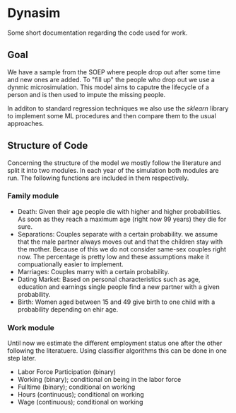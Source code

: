 # Dynasim

Some short documentation regarding the code used for work. 

## Goal
We have a sample from the SOEP where people drop out after some time and new ones are added. To "fill up" the people who drop out we use a dynmic microsimulation. This model aims to caputre the lifecycle of a person and is then used to impute the missing people.

In additon to standard regression techniques we also use the _sklearn_ library to implement some ML procedures and then compare them to the usual approaches.

## Structure of Code

Concerning the structure of the model we mostly follow the literature and split it into two modules. In each year of the simulation both modules are run. The following functions are included in them respectively. 

### Family module

* Death: 
  Given their age people die with higher and higher probabilities. As soon as they reach a maximum age (right now 99 years) they die for sure.
* Separations:
  Couples separate with a certain probability. we assume that the male partner always moves out and that the children stay with the mother. Because of this we do not consider same-sex couples right now. The percentage is pretty low and these assumptions make it compuationally easier to implement.
* Marriages:
  Couples marry with a certain probability.
* Dating Market:
  Based on personal characteristics such as age, education and earnings single people find a new partner with a given probability.
* Birth:
  Women aged between 15 and 49 give birth to one child with a probability depending on ehir age.

### Work module
Until now we estimate the different employment status one after the other following the literatuere. Using classifier algorithms this can be done in one step later.

* Labor Force Participation (binary)
* Working (binary); conditional on being in the labor force
* Fulltime (binary); conditional on working
* Hours (continuous); conditional on working
* Wage (continuous); conditional on working
